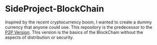 # SideProject-BlockChain

Inspired by the recent cryptocurrency boom, I wanted to create a dummy currency that anyone could use. This repository is the predecessor to the [P2P Version](https://github.com/dhasl002/SideProject-BlockChain-C-Sharp). This version is the basics of the BlockChain without the aspects of distribution or security.